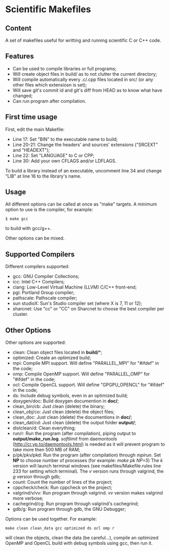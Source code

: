Scientific Makefiles
================================

Content
-------------------------
A set of makefiles useful for writting and running scientific C or C++ code.

Features
-------------------------
* Can be used to compile libraries or full programs;
* Will create object files in build/ as to not clutter the current directory;
* Will compile automatically every .c/.cpp files located in src/ (or any other files which extensiosn is set);
* Will save git's commit id and git's diff from HEAD as to know what have changed;
* Can run program after compilation.

First time usage
-------------------------
First, edit the main Makefile:

* Line 17: Set "BIN" to the executable name to build;
* Line 20-21: Change the headers' and sources' extensions ("SRCEXT" and "HEADEXT");
* Line 22: Set "LANGUAGE" to C or CPP;
* Line 30: Add your own CFLAGS and/or LDFLAGS.

To build a library instead of an executable, uncomment line 34 and change "LIB" at line 16 to the library's name.


Usage
-------------------------
All different options can be called at once as "make" targets. A minimum option to use is the compiler, for example:

    $ make gcc

to build with gcc/g++.

Other options can be mixed.


Supported Compilers
-----------------
Different compilers supported:

* gcc: GNU Compiler Collections;
* icc: Intel C++ Compilers;
* clang: Low-Level Virtual Machine (LLVM) C/C++ front-end;
* pgi: Portland Group compiler;
* pathscale: Pathscale compiler;
* sun studioX: Sun's Studio compiler set (where X is 7, 11 or 12);
* sharcnet: Use "cc" or "CC" on Sharcnet to choose the best compiler per cluster.

Other Options
-----------------
Other options are supported:

* clean: Clean object files located in **build/***;
* optimized: Create an optimized build;
* mpi: Compile MPI support. Will define "PARALLEL_MPI" for "#ifdef" in the code;
* omp: Compile OpenMP support. Will define "PARALLEL_OMP" for "#ifdef" in the code;
* ocl: Compile OpenCL support. Will define "GPGPU_OPENCL" for "#ifdef" in the code;
* ds: Include debug symbols, even in an optimized build;
* doxygen/doc: Build doxygen documention in **doc/**;
* clean_bin/cb: Just clean (delete) the binary;
* clean_obj/co: Just clean (delete) the object files;
* clean_doc: Just clean (delete) the documentions in **doc/**;
* clean_dat/cd: Just clean (delete) the output folder **output/**;
* distclean/d: Clean everything;
* run/r: Run the program (after compilation), piping output to **output/make_run.log**. _softlimit_ from daemontools (http://cr.yp.to/daemontools.html) is needed as it will prevent program to take more then 500 MB of RAM;
* p/pk/pkv/pkd: Run the program (after compilation) through _mpirun_. Set **NP** to choose number of processes (for example: _make pk NP=5_) The _k_ version will launch terminal windows (see makefiles/Makefile.rules line 233 for setting which terminal). The _v_ version runs through valgrind, the _g_ version through gdb;
* count: Count the number of lines of the project;
* cppcheck/check: Run cppcheck on the project;
* valgrind/v/vv: Run program through valgrind. _vv_ version makes valgrind more verbose;
* cachegrind/cg: Run program through valgrind's cachegrind;
* gdb/g: Run program through gdb, the GNU Debugger;

Options can be used together. For example:

    make clean clean_data gcc optimized ds ocl omp r

will clean the objects, clean the data (be careful...), compile an optimized OpenMP and OpenCL build with debug symbols using gcc, then run it.

